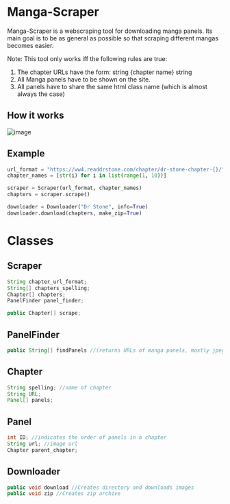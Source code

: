 # Manga-Scraper

Manga-Scraper is a webscraping tool for downloading manga panels. Its main goal is to be as general as possible so that scraping different mangas becomes easier.

Note: This tool only works iff the following rules are true:

1. The chapter URLs have the form: string {chapter name} string
2. All Manga panels have to be shown on the site.
3. All panels have to share the same html class name (which is almost always the case)


## How it works

![image](https://user-images.githubusercontent.com/46029684/204039536-4b248310-1897-4370-9973-344c779920fe.png)

## Example

```python
url_format = "https://ww4.readdrstone.com/chapter/dr-stone-chapter-{}/"
chapter_names = [str(i) for i in list(range(1, 10))]

scraper = Scraper(url_format, chapter_names)
chapters = scraper.scrape()

downloader = Downloader("Dr Stone", info=True)
downloader.download(chapters, make_zip=True)
```


# Classes

## Scraper
```java
String chapter_url_format;
String[] chapters_spelling;
Chapter[] chapters;
PanelFinder panel_finder;

public Chapter[] scrape;
```

## PanelFinder
```java
public String[] findPanels //(returns URLs of manga panels, mostly jpegs)
```

## Chapter
```java
String spelling; //name of chapter
String URL;
Panel[] panels;
```

## Panel
```java
int ID; //indicates the order of panels in a chapter
String url; //image url
Chapter parent_chapter;
```

## Downloader
```java
public void download //Creates directory and downloads images
public void zip //Creates zip archive
```
